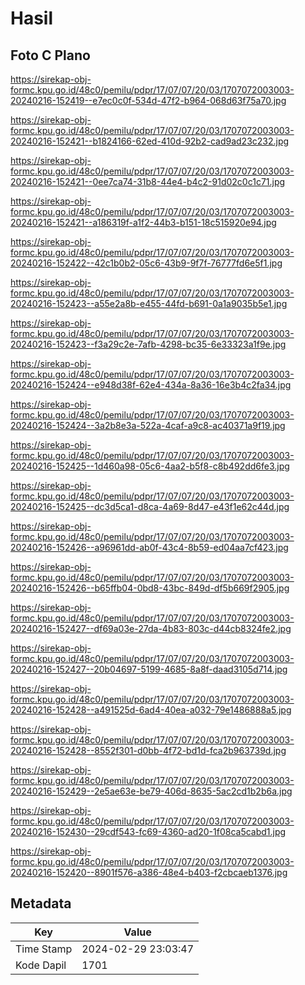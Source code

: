 # Hasil

## Foto C Plano

https://sirekap-obj-formc.kpu.go.id/48c0/pemilu/pdpr/17/07/07/20/03/1707072003003-20240216-152419--e7ec0c0f-534d-47f2-b964-068d63f75a70.jpg

https://sirekap-obj-formc.kpu.go.id/48c0/pemilu/pdpr/17/07/07/20/03/1707072003003-20240216-152421--b1824166-62ed-410d-92b2-cad9ad23c232.jpg

https://sirekap-obj-formc.kpu.go.id/48c0/pemilu/pdpr/17/07/07/20/03/1707072003003-20240216-152421--0ee7ca74-31b8-44e4-b4c2-91d02c0c1c71.jpg

https://sirekap-obj-formc.kpu.go.id/48c0/pemilu/pdpr/17/07/07/20/03/1707072003003-20240216-152421--a186319f-a1f2-44b3-b151-18c515920e94.jpg

https://sirekap-obj-formc.kpu.go.id/48c0/pemilu/pdpr/17/07/07/20/03/1707072003003-20240216-152422--42c1b0b2-05c6-43b9-9f7f-76777fd6e5f1.jpg

https://sirekap-obj-formc.kpu.go.id/48c0/pemilu/pdpr/17/07/07/20/03/1707072003003-20240216-152423--a55e2a8b-e455-44fd-b691-0a1a9035b5e1.jpg

https://sirekap-obj-formc.kpu.go.id/48c0/pemilu/pdpr/17/07/07/20/03/1707072003003-20240216-152423--f3a29c2e-7afb-4298-bc35-6e33323a1f9e.jpg

https://sirekap-obj-formc.kpu.go.id/48c0/pemilu/pdpr/17/07/07/20/03/1707072003003-20240216-152424--e948d38f-62e4-434a-8a36-16e3b4c2fa34.jpg

https://sirekap-obj-formc.kpu.go.id/48c0/pemilu/pdpr/17/07/07/20/03/1707072003003-20240216-152424--3a2b8e3a-522a-4caf-a9c8-ac40371a9f19.jpg

https://sirekap-obj-formc.kpu.go.id/48c0/pemilu/pdpr/17/07/07/20/03/1707072003003-20240216-152425--1d460a98-05c6-4aa2-b5f8-c8b492dd6fe3.jpg

https://sirekap-obj-formc.kpu.go.id/48c0/pemilu/pdpr/17/07/07/20/03/1707072003003-20240216-152425--dc3d5ca1-d8ca-4a69-8d47-e43f1e62c44d.jpg

https://sirekap-obj-formc.kpu.go.id/48c0/pemilu/pdpr/17/07/07/20/03/1707072003003-20240216-152426--a96961dd-ab0f-43c4-8b59-ed04aa7cf423.jpg

https://sirekap-obj-formc.kpu.go.id/48c0/pemilu/pdpr/17/07/07/20/03/1707072003003-20240216-152426--b65ffb04-0bd8-43bc-849d-df5b669f2905.jpg

https://sirekap-obj-formc.kpu.go.id/48c0/pemilu/pdpr/17/07/07/20/03/1707072003003-20240216-152427--df69a03e-27da-4b83-803c-d44cb8324fe2.jpg

https://sirekap-obj-formc.kpu.go.id/48c0/pemilu/pdpr/17/07/07/20/03/1707072003003-20240216-152427--20b04697-5199-4685-8a8f-daad3105d714.jpg

https://sirekap-obj-formc.kpu.go.id/48c0/pemilu/pdpr/17/07/07/20/03/1707072003003-20240216-152428--a491525d-6ad4-40ea-a032-79e1486888a5.jpg

https://sirekap-obj-formc.kpu.go.id/48c0/pemilu/pdpr/17/07/07/20/03/1707072003003-20240216-152428--8552f301-d0bb-4f72-bd1d-fca2b963739d.jpg

https://sirekap-obj-formc.kpu.go.id/48c0/pemilu/pdpr/17/07/07/20/03/1707072003003-20240216-152429--2e5ae63e-be79-406d-8635-5ac2cd1b2b6a.jpg

https://sirekap-obj-formc.kpu.go.id/48c0/pemilu/pdpr/17/07/07/20/03/1707072003003-20240216-152430--29cdf543-fc69-4360-ad20-1f08ca5cabd1.jpg

https://sirekap-obj-formc.kpu.go.id/48c0/pemilu/pdpr/17/07/07/20/03/1707072003003-20240216-152420--8901f576-a386-48e4-b403-f2cbcaeb1376.jpg


## Metadata

| Key        | Value               |
| ---------- | ------------------- |
| Time Stamp | 2024-02-29 23:03:47 |
| Kode Dapil | 1701                |




